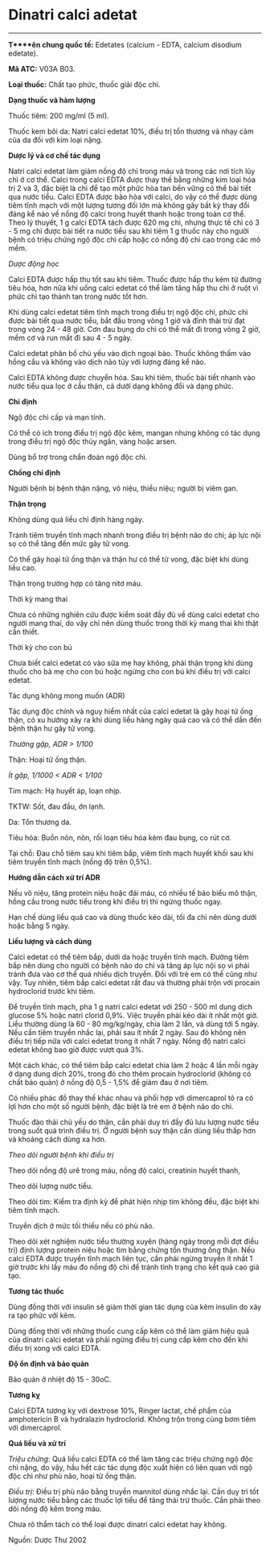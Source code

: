 # Dinatri calci adetat

---

**T****ên chung quốc tế:** Edetates (calcium - EDTA, calcium disodium edetate).

**Mã ATC:** V03A B03.

**Loại thuốc:** Chất tạo phức, thuốc giải độc chì.

**Dạng thuốc và hàm lượng**

Thuốc tiêm: 200 mg/ml (5 ml).

Thuốc kem bôi da: Natri calci edetat 10%, điều trị tổn thương và nhạy cảm của da đối với kim loại nặng.

**Dược lý và cơ chế tác dụng**

Natri calci edetat làm giảm nồng độ chì trong máu và trong các nơi tích lũy chì ở cơ thể. Calci trong calci EDTA được thay thế bằng những kim loại hóa trị 2 và 3, đặc biệt là chì để tạo một phức hòa tan bền vững có thể bài tiết qua nước tiểu. Calci EDTA được bão hòa với calci, do vậy có thể được dùng tiêm tĩnh mạch với một lượng tương đối lớn mà không gây bất kỳ thay đổi đáng kể nào về nồng độ calci trong huyết thanh hoặc trong toàn cơ thể. Theo lý thuyết, 1 g calci EDTA tách được 620 mg chì, nhưng thực tế chỉ có 3 - 5 mg chì được bài tiết ra nước tiểu sau khi tiêm 1 g thuốc này cho người bệnh có triệu chứng ngộ độc chì cấp hoặc có nồng độ chì cao trong các mô mềm.

_Dược động học_

Calci EDTA được hấp thu tốt sau khi tiêm. Thuốc được hấp thu kém từ đường tiêu hóa, hơn nữa khi uống calci edetat có thể làm tăng hấp thu chì ở ruột vì phức chì tạo thành tan trong nước tốt hơn.

Khi dùng calci edetat tiêm tĩnh mạch trong điều trị ngộ độc chì, phức chì được bài tiết qua nước tiểu, bắt đầu trong vòng 1 giờ và đỉnh thải trừ đạt trong vòng 24 - 48 giờ. Cơn đau bụng do chì có thể mất đi trong vòng 2 giờ, mềm cơ và run mất đi sau 4 - 5 ngày.

Calci edetat phân bố chủ yếu vào dịch ngoại bào. Thuốc không thấm vào hồng cầu và không vào dịch não tủy với lượng đáng kể nào.

Calci EDTA không được chuyển hóa. Sau khi tiêm, thuốc bài tiết nhanh vào nước tiểu qua lọc ở cầu thận, cả dưới dạng không đổi và dạng phức.

**Chỉ định**

Ngộ độc chì cấp và mạn tính.

Có thể có ích trong điều trị ngộ độc kẽm, mangan nhưng không có tác dụng trong điều trị ngộ độc thủy ngân, vàng hoặc arsen.

Dùng bổ trợ trong chẩn đoán ngộ độc chì.

**Chống chỉ định**

Người bệnh bị bệnh thận nặng, vô niệu, thiểu niệu; người bị viêm gan.

**Thận trọng**

Không dùng quá liều chỉ định hàng ngày.

Tránh tiêm truyền tĩnh mạch nhanh trong điều trị bệnh não do chì; áp lực nội sọ có thể tăng đến mức gây tử vong.

Có thể gây hoại tử ống thận và thận hư có thể tử vong, đặc biệt khi dùng liều cao.

Thận trọng trường hợp có tăng nitơ máu.

Thời kỳ mang thai

Chưa có những nghiên cứu được kiểm soát đầy đủ về dùng calci edetat cho người mang thai, do vậy chỉ nên dùng thuốc trong thời kỳ mang thai khi thật cần thiết.

Thời kỳ cho con bú

Chưa biết calci edetat có vào sữa mẹ hay không, phải thận trọng khi dùng thuốc cho bà mẹ cho con bú hoặc ngừng cho con bú khi điều trị với calci edetat.

Tác dụng không mong muốn (ADR)

Tác dụng độc chính và nguy hiểm nhất của calci edetat là gây hoại tử ống thận, có xu hướng xảy ra khi dùng liều hàng ngày quá cao và có thể dẫn đến bệnh thận hư gây tử vong.

_Thường gặp, ADR > 1/100_

Thận: Hoại tử ống thận.

_Ít gặp, 1/1000 < ADR < 1/100_

Tim mạch: Hạ huyết áp, loạn nhịp.

TKTW: Sốt, đau đầu, ớn lạnh.

Da: Tổn thương da.

Tiêu hóa: Buồn nôn, nôn, rối loạn tiêu hóa kèm đau bụng, co rút cơ.

Tại chỗ: Ðau chỗ tiêm sau khi tiêm bắp, viêm tĩnh mạch huyết khối sau khi tiêm truyền tĩnh mạch (nồng độ trên 0,5%).

**Hướng dẫn cách xử trí ADR**

Nếu vô niệu, tăng protein niệu hoặc đái máu, có nhiều tế bào biểu mô thận, hồng cầu trong nước tiểu trong khi điều trị thì ngừng thuốc ngay.

Hạn chế dùng liều quá cao và dùng thuốc kéo dài, tối đa chỉ nên dùng dưới hoặc bằng 5 ngày.

**Liều lượng và cách dùng**

Calci edetat có thể tiêm bắp, dưới da hoặc truyền tĩnh mạch. Ðường tiêm bắp nên dùng cho người có bệnh não do chì và tăng áp lực nội sọ vì phải tránh đưa vào cơ thể quá nhiều dịch truyền. Ðối với trẻ em có thể cũng như vậy. Tuy nhiên, tiêm bắp calci edetat rất đau và thường phải trộn với procain hydroclorid trước khi tiêm.

Ðể truyền tĩnh mạch, pha 1 g natri calci edetat với 250 - 500 ml dung dịch glucose 5% hoặc natri clorid 0,9%. Việc truyền phải kéo dài ít nhất một giờ. Liều thường dùng là 60 - 80 mg/kg/ngày, chia làm 2 lần, và dùng tới 5 ngày. Nếu cần tiêm truyền nhắc lại, phải sau ít nhất 2 ngày. Sau đó không nên điều trị tiếp nữa với calci edetat trong ít nhất 7 ngày. Nồng độ natri calci edetat không bao giờ được vượt quá 3%.

Một cách khác, có thể tiêm bắp calci edetat chia làm 2 hoặc 4 lần mỗi ngày ở dạng dung dịch 20%, trong đó cho thêm procain hydroclorid (không có chất bảo quản) ở nồng độ 0,5 - 1,5% để giảm đau ở nơi tiêm.

Có nhiều phác đồ thay thế khác nhau và phối hợp với dimercaprol tỏ ra có lợi hơn cho một số người bệnh, đặc biệt là trẻ em ở bệnh não do chì.

Thuốc đào thải chủ yếu do thận, cần phải duy trì đầy đủ lưu lượng nước tiểu trong suốt quá trình điều trị. Ở người bệnh suy thận cần dùng liều thấp hơn và khoảng cách dùng xa hơn.

_Theo dõi người bệnh khi điều trị_

Theo dõi nồng độ urê trong máu, nồng độ calci, creatinin huyết thanh,

Theo dõi lượng nước tiểu.

Theo dõi tim: Kiểm tra định kỳ để phát hiện nhịp tim không đều, đặc biệt khi tiêm tĩnh mạch.

Truyền dịch ở mức tối thiểu nếu có phù não.

Theo dõi xét nghiệm nước tiểu thường xuyên (hàng ngày trong mỗi đợt điều trị) định lượng protein niệu hoặc tìm bằng chứng tổn thương ống thận. Nếu calci EDTA được truyền tĩnh mạch liên tục, cần phải ngừng truyền ít nhất 1 giờ trước khi lấy máu đo nồng độ chì để tránh tình trạng cho kết quả cao giả tạo.

**Tương tác thuốc**

Dùng đồng thời với insulin sẽ giảm thời gian tác dụng của kẽm insulin do xảy ra tạo phức với kẽm.

Dùng đồng thời với những thuốc cung cấp kẽm có thể làm giảm hiệu quả của dinatri calci edetat và phải ngừng điều trị cung cấp kẽm cho đến khi điều trị xong với calci EDTA.

**Ðộ ổn định và bảo quản**

Bảo quản ở nhiệt độ 15 - 30oC.

**Tương kỵ**

Calci EDTA tương kỵ với dextrose 10%, Ringer lactat, chế phẩm của amphotericin B và hydralazin hydroclorid. Không trộn trong cùng bơm tiêm với dimercaprol.

**Quá liều và xử trí**

_Triệu chứng_: Quá liều calci EDTA có thể làm tăng các triệu chứng ngộ độc chì nặng, do vậy, hầu hết các tác dụng độc xuất hiện có liên quan với ngộ độc chì như phù não, hoại tử ống thận.

_Ðiều trị_: Ðiều trị phù não bằng truyền mannitol dùng nhắc lại. Cần duy trì tốt lượng nước tiểu bằng các thuốc lợi tiểu để tăng thải trừ thuốc. Cần phải theo dõi nồng độ kẽm trong máu.

Chưa rõ thẩm tách có thể loại được dinatri calci edetat hay không.

Nguồn: Dược Thư 2002